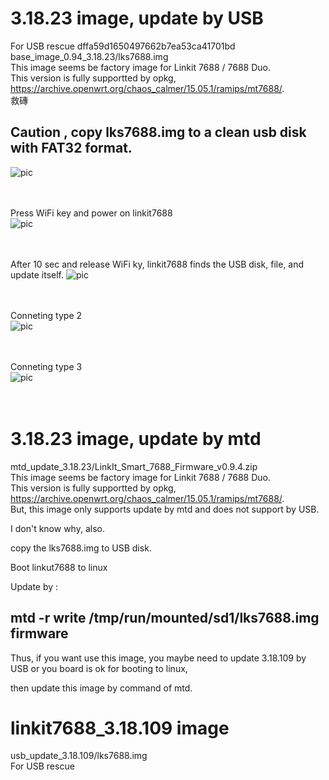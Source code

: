 # 3.18.23 image, update by USB
For USB rescue
dffa59d1650497662b7ea53ca41701bd  base_image_0.94_3.18.23/lks7688.img  
This image seems be factory image for Linkit 7688 / 7688 Duo.  
This version is fully supportted by opkg, https://archive.openwrt.org/chaos_calmer/15.05.1/ramips/mt7688/.  
救磚   

## Caution , copy lks7688.img to a clean usb disk with FAT32 format.

![pic](pic/demo.jpg)<br><br><br>

Press WiFi key and power on linkit7688  
![pic](pic/demo1.png)<br><br><br>


After 10 sec and release WiFi ky, linkit7688 finds the USB disk, file, and update itself.
![pic](pic/demo2.png)<br><br><br>

Conneting type 2  
![pic](pic/demo7.jpg)<br><br><br>

Conneting type 3  
![pic](pic/demo8.jpg)<br><br><br>



# 3.18.23 image, update by mtd
mtd_update_3.18.23/LinkIt_Smart_7688_Firmware_v0.9.4.zip<br>
This image seems be factory image for Linkit 7688 / 7688 Duo.  <br>
This version is fully supportted by opkg, https://archive.openwrt.org/chaos_calmer/15.05.1/ramips/mt7688/.  <br>
But, this image only supports update by mtd and does not support by USB.  <br>

I don't know why, also.  

copy the lks7688.img to USB disk.   

Boot linkut7688 to linux  

Update by :  

## mtd -r write /tmp/run/mounted/sd1/lks7688.img firmware  

Thus, if you want use this image, you maybe need to update 3.18.109 by USB or you board is ok for booting to  linux,  

then update this image by command of mtd.  

# linkit7688_3.18.109 image
usb_update_3.18.109/lks7688.img <br>
For USB rescue

